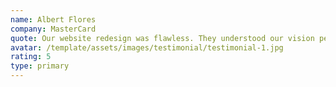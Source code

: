 ```yaml
---
name: Albert Flores
company: MasterCard
quote: Our website redesign was flawless. They understood our vision perfectly!
avatar: /template/assets/images/testimonial/testimonial-1.jpg
rating: 5
type: primary
---
```

